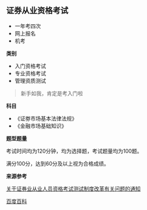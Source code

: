 ## 证券从业资格考试

- 一年考四次
- 网上报名
- 机考

**类别**

- 入门资格考试
- 专业资格考试
- 管理资质测试

> 新手如我，肯定是考入门啦

**科目**

- 《证劵市场基本法律法规》
- 《金融市场基础知识》

**题型题量**

考试时间均为120分钟，均为选择题，考试题量均为100题。

满分100分，达到60分及以上视为合格成绩。

**来源参考**

[关于证券业从业人员资格考试测试制度改革有关问题的通知](http://www.sac.net.cn/tzgg/201507/t20150715_124447.html)

[百度百科](https://baike.baidu.com/item/%E8%AF%81%E5%88%B8%E4%BB%8E%E4%B8%9A%E8%B5%84%E6%A0%BC%E8%80%83%E8%AF%95/2394237?fr=aladdin#reference-[3]-132708-wrap)